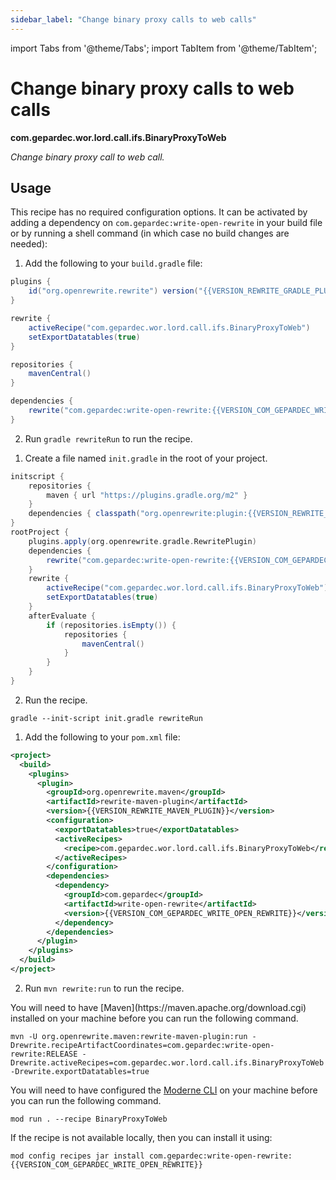 ```yaml
---
sidebar_label: "Change binary proxy calls to web calls"
---
```


import Tabs from '@theme/Tabs';
import TabItem from '@theme/TabItem';

# Change binary proxy calls to web calls

**com.gepardec.wor.lord.call.ifs.BinaryProxyToWeb**

_Change binary proxy call to web call._


## Usage

This recipe has no required configuration options. It can be activated by adding a dependency on `com.gepardec:write-open-rewrite` in your build file or by running a shell command (in which case no build changes are needed):
<Tabs groupId="projectType">
<TabItem value="gradle" label="Gradle">

1. Add the following to your `build.gradle` file:

```groovy title="build.gradle"
plugins {
    id("org.openrewrite.rewrite") version("{{VERSION_REWRITE_GRADLE_PLUGIN}}")
}

rewrite {
    activeRecipe("com.gepardec.wor.lord.call.ifs.BinaryProxyToWeb")
    setExportDatatables(true)
}

repositories {
    mavenCentral()
}

dependencies {
    rewrite("com.gepardec:write-open-rewrite:{{VERSION_COM_GEPARDEC_WRITE_OPEN_REWRITE}}")
}
```

2. Run `gradle rewriteRun` to run the recipe.
</TabItem>

<TabItem value="gradle-init-script" label="Gradle init script">

1. Create a file named `init.gradle` in the root of your project.

```groovy title="init.gradle"
initscript {
    repositories {
        maven { url "https://plugins.gradle.org/m2" }
    }
    dependencies { classpath("org.openrewrite:plugin:{{VERSION_REWRITE_GRADLE_PLUGIN}}") }
}
rootProject {
    plugins.apply(org.openrewrite.gradle.RewritePlugin)
    dependencies {
        rewrite("com.gepardec:write-open-rewrite:{{VERSION_COM_GEPARDEC_WRITE_OPEN_REWRITE}}")
    }
    rewrite {
        activeRecipe("com.gepardec.wor.lord.call.ifs.BinaryProxyToWeb")
        setExportDatatables(true)
    }
    afterEvaluate {
        if (repositories.isEmpty()) {
            repositories {
                mavenCentral()
            }
        }
    }
}
```

2. Run the recipe.

```shell title="shell"
gradle --init-script init.gradle rewriteRun
```

</TabItem>
<TabItem value="maven" label="Maven POM">

1. Add the following to your `pom.xml` file:

```xml title="pom.xml"
<project>
  <build>
    <plugins>
      <plugin>
        <groupId>org.openrewrite.maven</groupId>
        <artifactId>rewrite-maven-plugin</artifactId>
        <version>{{VERSION_REWRITE_MAVEN_PLUGIN}}</version>
        <configuration>
          <exportDatatables>true</exportDatatables>
          <activeRecipes>
            <recipe>com.gepardec.wor.lord.call.ifs.BinaryProxyToWeb</recipe>
          </activeRecipes>
        </configuration>
        <dependencies>
          <dependency>
            <groupId>com.gepardec</groupId>
            <artifactId>write-open-rewrite</artifactId>
            <version>{{VERSION_COM_GEPARDEC_WRITE_OPEN_REWRITE}}</version>
          </dependency>
        </dependencies>
      </plugin>
    </plugins>
  </build>
</project>
```

2. Run `mvn rewrite:run` to run the recipe.
</TabItem>

<TabItem value="maven-command-line" label="Maven Command Line">
You will need to have [Maven](https://maven.apache.org/download.cgi) installed on your machine before you can run the following command.

```shell title="shell"
mvn -U org.openrewrite.maven:rewrite-maven-plugin:run -Drewrite.recipeArtifactCoordinates=com.gepardec:write-open-rewrite:RELEASE -Drewrite.activeRecipes=com.gepardec.wor.lord.call.ifs.BinaryProxyToWeb -Drewrite.exportDatatables=true
```
</TabItem>
<TabItem value="moderne-cli" label="Moderne CLI">

You will need to have configured the [Moderne CLI](https://docs.moderne.io/user-documentation/moderne-cli/getting-started/cli-intro) on your machine before you can run the following command.

```shell title="shell"
mod run . --recipe BinaryProxyToWeb
```

If the recipe is not available locally, then you can install it using:
```shell
mod config recipes jar install com.gepardec:write-open-rewrite:{{VERSION_COM_GEPARDEC_WRITE_OPEN_REWRITE}}
```
</TabItem>
</Tabs>
